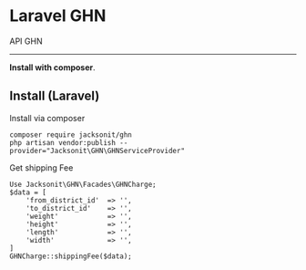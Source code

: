 # Laravel GHN
API GHN

-----
**Install with composer**.

Install (Laravel)
-----------------
Install via composer
```
composer require jacksonit/ghn
php artisan vendor:publish --provider="Jacksonit\GHN\GHNServiceProvider"
```

Get shipping Fee

```
Use Jacksonit\GHN\Facades\GHNCharge;
$data = [
    'from_district_id'  => '',
    'to_district_id'    => '',
    'weight'            => '',
    'height'            => '',
    'length'            => '',
    'width'             => '',
]
GHNCharge::shippingFee($data);
```